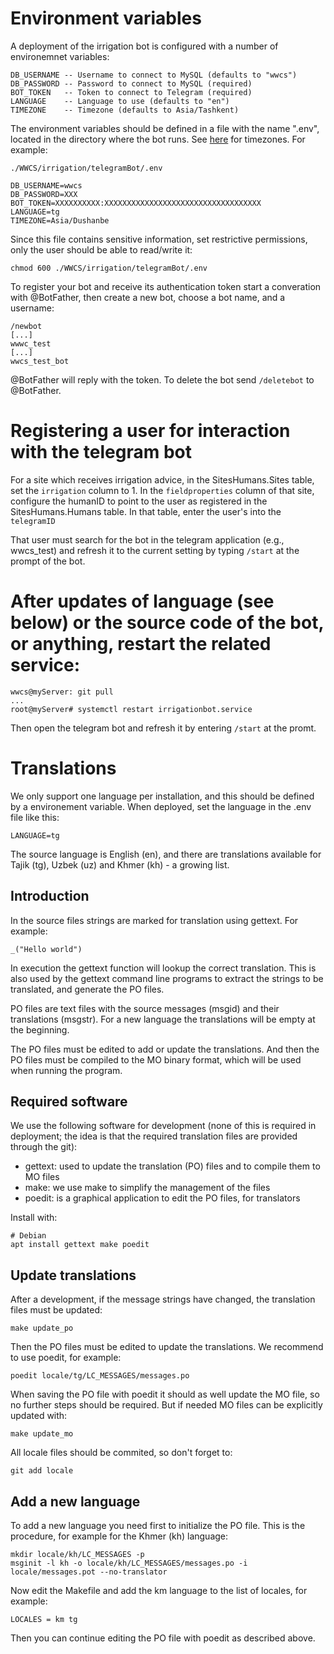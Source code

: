 # Environment variables

A deployment of the irrigation bot is configured with a number of environemnet variables:

    DB_USERNAME -- Username to connect to MySQL (defaults to "wwcs")
    DB_PASSWORD -- Password to connect to MySQL (required)
    BOT_TOKEN   -- Token to connect to Telegram (required)
    LANGUAGE    -- Language to use (defaults to "en")
    TIMEZONE    -- Timezone (defaults to Asia/Tashkent)

The environment variables should be defined in a file with the name ".env", located in the
directory where the bot runs. See [here](https://en.wikipedia.org/wiki/List_of_tz_database_time_zones) for timezones. For example:

    ./WWCS/irrigation/telegramBot/.env

    DB_USERNAME=wwcs
    DB_PASSWORD=XXX
    BOT_TOKEN=XXXXXXXXXX:XXXXXXXXXXXXXXXXXXXXXXXXXXXXXXXXXXX
    LANGUAGE=tg
    TIMEZONE=Asia/Dushanbe

Since this file contains sensitive information, set restrictive permissions, only the user
should be able to read/write it:

    chmod 600 ./WWCS/irrigation/telegramBot/.env

To register your bot and receive its authentication token start a converation with
@BotFather, then create a new bot, choose a bot name, and a username:

    /newbot
    [...]
    wwwc_test
    [...]
    wwcs_test_bot

@BotFather will reply with the token. To delete the bot send `/deletebot` to @BotFather.

# Registering a user for interaction with the telegram bot

For a site which receives irrigation advice, in the SitesHumans.Sites table, set the `irrigation` column to 1. 
In the `fieldproperties` column of that site, configure the humanID to point to the user as registered in the 
SitesHumans.Humans table. In that table, enter the user's into the `telegramID`

That user must search for the bot in the telegram application (e.g., wwcs_test) and refresh it to the current 
setting by typing `/start` at the prompt of the bot.

# After updates of language (see below) or the source code of the bot, or anything, restart the related service:

    wwcs@myServer: git pull
    ...
    root@myServer# systemctl restart irrigationbot.service

Then open the telegram bot and refresh it by entering `/start` at the promt.
    

# Translations

We only support one language per installation, and this should be defined by a
environement variable. When deployed, set the language in the .env file like this:

    LANGUAGE=tg

The source language is English (en), and there are translations available for Tajik (tg), 
Uzbek (uz) and Khmer (kh) - a growing list.

## Introduction

In the source files strings are marked for translation using gettext. For
example:

    _("Hello world")

In execution the gettext function will lookup the correct translation. This is also used
by the gettext command line programs to extract the strings to be translated, and generate
the PO files.

PO files are text files with the source messages (msgid) and their translations (msgstr).
For a new language the translations will be empty at the beginning.

The PO files must be edited to add or update the translations. And then the PO files must
be compiled to the MO binary format, which will be used when running the program.

## Required software

We use the following software for development (none of this is required in deployment; 
the idea is that the required translation files are provided through the git):

- gettext: used to update the translation (PO) files and to compile them to MO files
- make: we use make to simplify the management of the files
- poedit: is a graphical application to edit the PO files, for translators

Install with:

    # Debian
    apt install gettext make poedit

## Update translations

After a development, if the message strings have changed, the translation files must be
updated:

    make update_po

Then the PO files must be edited to update the translations. We recommend to use poedit,
for example:

    poedit locale/tg/LC_MESSAGES/messages.po

When saving the PO file with poedit it should as well update the MO file, so no further
steps should be required. But if needed MO files can be explicitly updated with:

    make update_mo

All locale files should be commited, so don't forget to:

    git add locale

## Add a new language

To add a new language you need first to initialize the PO file. This is the procedure, for
example for the Khmer (kh) language:

    mkdir locale/kh/LC_MESSAGES -p
    msginit -l kh -o locale/kh/LC_MESSAGES/messages.po -i locale/messages.pot --no-translator

Now edit the Makefile and add the km language to the list of locales, for example:

    LOCALES = km tg

Then you can continue editing the PO file with poedit as described above.
